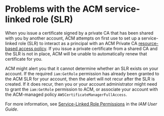 # Problems with the ACM service\-linked role \(SLR\)<a name="slr-problems"></a>

When you issue a certificate signed by a private CA that has been shared with you by another account, ACM attempts on first use to set up a service\-linked role \(SLR\) to interact as a principal with an ACM Private CA [resource\-based access policy](https://docs.aws.amazon.com/acm-pca/latest/userguide/pca-resource-sharing.html#pca-rbp)\. If you issue a private certificate from a shared CA and the SLR is not in place, ACM will be unable to automatically renew that certificate for you\.

ACM might alert you that it cannot determine whether an SLR exists on your account\. If the required `iam:GetRole` permission has already been granted to the ACM SLR for your account, then the alert will not recur after the SLR is created\. If it does recur, then you or your account administrator might need to grant the `iam:GetRole` permission to ACM, or associate your account with the ACM\-managed policy `AWSCertificateManagerFullAccess`\.

For more information, see [Service\-Linked Role Permissions](https://docs.aws.amazon.com/IAM/latest/UserGuide/using-service-linked-roles.html#service-linked-role-permissions) in the *IAM User Guide*\.